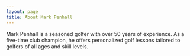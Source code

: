 ```yaml
---
layout: page
title: About Mark Penhall
---
```

Mark Penhall is a seasoned golfer with over 50 years of experience. As a five-time club champion, he offers personalized golf lessons tailored to golfers of all ages and skill levels.

